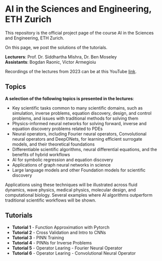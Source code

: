 # AI in the Sciences and Engineering, ETH Zurich 

This repository is the official project page of the course AI in the Sciences and Engineering, ETH Zurich. 

On this page, we post the solutions of the tutorials.

**Lecturers**: 	Prof. Dr. Siddhartha Mishra, Dr. Ben Moseley\
**Assistants**: Bogdan Raonic, Victor Armegioiu

Recordings of the lectures from 2023 can be at this YouTube [link](https://www.youtube.com/playlist?list=PLJkYEExhe7rYY5HjpIJbgo-tDZ3bIAqAm).

## Topics

**A selection of the following topics is presented in the lectures**:

- Key scientific tasks common to many scientific domains, such as simulation, inverse problems, equation discovery, design, and control problems, and issues with traditional methods for solving them
- Physics-informed neural networks for solving forward, inverse and equation discovery problems related to PDEs
- Neural operators, including Fourier neural operators, Convolutional neural operators and DeepONets, for learning efficient surrogate models, and their theoretical foundations
- Differentiable scientific algorithms, neural differential equations, and the benefits of hybrid workflows
- AI for symbolic regression and equation discovery
- Applications of graph neural networks in science
- Large language models and other Foundation models for scientific discovery

Applications using these techniques will be illustrated across fluid dynamics, wave physics, medical physics, molecular design, and computational biology. Several examples where AI algorithms outperform traditional scientific workflows will be shown.

## Tutorials
- **Tutorial 1** - Function Approximation with Pytorch
- **Tutorial 2** - Cross Validation and Intro to CNNs
- **Tutorial 3** - PINN Training
- **Tutorial 4** - PINNs for Inverse Problems
- **Tutorial 5** - Operator Learing - Fourier Neural Operator
- **Tutorial 6** - Operator Learing - Convolutional Neural Operator
